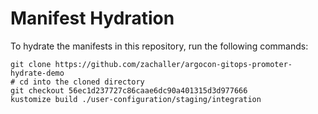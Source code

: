 # Manifest Hydration

To hydrate the manifests in this repository, run the following commands:

```shell
git clone https://github.com/zachaller/argocon-gitops-promoter-hydrate-demo
# cd into the cloned directory
git checkout 56ec1d237727c86caae6dc90a401315d3d977666
kustomize build ./user-configuration/staging/integration
```
